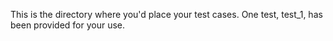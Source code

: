 This is the directory where you'd place your test cases. One test, test_1, has been provided for your use.
